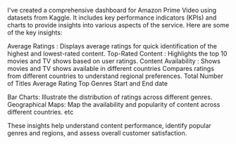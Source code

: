 I've created a comprehensive dashboard for Amazon Prime Video using datasets from Kaggle. It includes key performance indicators (KPIs) and charts to provide insights into various aspects of the service. Here are some of the key insights:


Average Ratings : Displays average ratings for quick identification of the highest and lowest-rated content.
Top-Rated Content : Highlights the top 10 movies and TV shows based on user ratings.
Content Availability : Shows movies and TV shows available in different countries Compares ratings from different countries to understand regional preferences.
  Total Number of Titles
  Average Rating
  Top Genres
  Start and End date

Bar Charts: Illustrate the distribution of ratings across different genres.
Geographical Maps: Map the availability and popularity of content across different countries. etc

These insights help understand content performance, identify popular genres and regions, and assess overall customer satisfaction.
